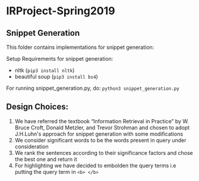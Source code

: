 # IRProject-Spring2019
## Snippet Generation
This folder contains implementations for snippet generation:

Setup Requirements for snippet generation:
 - nltk (`pip3 install nltk`) 
 - beautiful soup (`pip3 install bs4`)
 
For running snippet_generation.py, do:
    `python3 snippet_generation.py`
    
## Design Choices:

1. We have referred the textbook “Information Retrieval in Practice” by W. Bruce Croft, Donald Metzler, and Trevor Strohman 
    and chosen to adopt J.H.Luhn's approach for snippet generation with some modifications
2. We consider significant words to be the words present in query under consideration
3. We rank the sentences according to their significance factors and chose the best one and return it
4. For highlighting we have decided to embolden the query terms i.e putting the query term in `<b> </b>`
